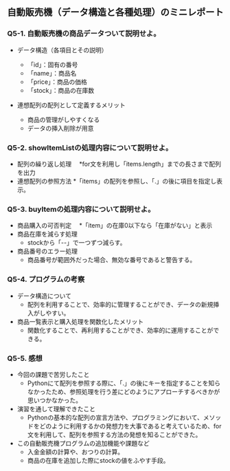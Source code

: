 ## 自動販売機（データ構造と各種処理）のミニレポート
### Q5-1. 自動販売機の商品データついて説明せよ。
* データ構造（各項目とその説明）
  * 「id」：固有の番号
  * 「name」：商品名
  * 「price」：商品の価格
  * 「stock」：商品の在庫数
  
* 連想配列の配列として定義するメリット
  *   商品の管理がしやすくなる
  *   データの挿入削除が用意
### Q5-2. showItemListの処理内容について説明せよ。
* 配列の繰り返し処理
　*for文を利用し「items.length」までの長さまで配列を出力
* 連想配列の参照方法
  *「items」の配列を参照し、「.」の後に項目を指定し表示。 
### Q5-3. buyItemの処理内容について説明せよ。
* 商品購入の可否判定
　*「item」の在庫0以下なら「在庫がない」と表示
* 商品在庫を減らす処理
  * stockから「--」で一つずつ減らす。
* 商品番号のエラー処理
  * 商品番号が範囲外だった場合、無効な番号であると警告する。
### Q5-4. プログラムの考察
* データ構造について
  * 配列を利用することで、効率的に管理することができ、データの新規挿入がしやすい。
* 商品一覧表示と購入処理を関数化したメリット
  * 関数化することで、再利用することができ、効率的に運用することができる。
### Q5-5. 感想
* 今回の課題で苦労したこと
  * Pythonにて配列を参照する際に、「.」の後にキーを指定することを知らなかったため、参照処理を行う差にどのようにアプローチするべきかが思いつかなかった。
* 演習を通して理解できたこと
  * Pythonの基本的な配列の宣言方法や、プログラミングにおいて、メソッドをどのように利用するかの発想力を大事であると考えているため、for文を利用して、配列を参照する方法の発想を知ることができた。
* この自動販売機プログラムの追加機能や課題など
  * 入金金額の計算や、おつりの計算。
  * 商品の在庫を追加した際にstockの値をふやす手段。
